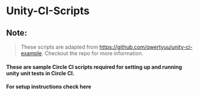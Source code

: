 # Unity-CI-Scripts

## Note:
> These scripts are adapted from https://github.com/qwertyuu/unity-ci-example. Checkout the repo for more information.


#### These are sample Circle CI scripts required for setting up and running unity unit tests in Circle CI.

#### For setup instructions check here 